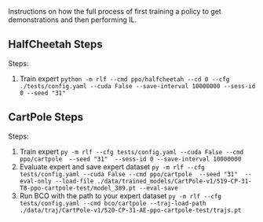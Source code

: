 Instructions on how the full process of first training a policy to get
demonstrations and then performing IL.

## HalfCheetah Steps
Steps: 
1. Train expert `python -m rlf --cmd ppo/halfcheetah --cd 0 --cfg ./tests/config.yaml --cuda False --save-interval 10000000 --sess-id 0 --seed "31"`

## CartPole Steps
Steps: 
1. Train expert `py -m rlf --cfg tests/config.yaml --cuda False --cmd ppo/cartpole  --seed "31"  --sess-id 0 --save-interval 10000000`
2. Evaluate expert and save expert dataset `py -m rlf --cfg tests/config.yaml
   --cuda False --cmd ppo/cartpole  --seed "31"  --eval-only --load-file
   ./data/trained_models/CartPole-v1/519-CP-31-T8-ppo-cartpole-test/model_389.pt --eval-save` 
3. Run BCO with the path to your expert dataset `py -m rlf --cfg tests/config.yaml --cmd bco/cartpole --traj-load-path ./data/traj/CartPole-v1/520-CP-31-AE-ppo-cartpole-test/trajs.pt`
